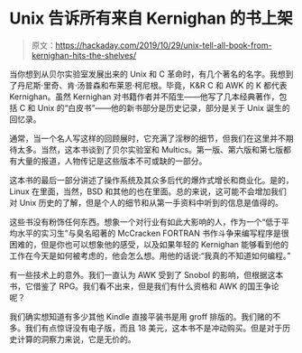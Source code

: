 # Unix 告诉所有来自 Kernighan 的书上架

> 原文：<https://hackaday.com/2019/10/29/unix-tell-all-book-from-kernighan-hits-the-shelves/>

当你想到从贝尔实验室发展出来的 Unix 和 C 革命时，有几个著名的名字。我想到了丹尼斯·里奇、肯·汤普森和布莱恩·柯尼根。毕竟，K&R C 和 AWK 的 K 都代表 Kernighan。虽然 Kernighan 对书籍作者并不陌生——他写了几本经典著作，包括 C 和 Unix 的“白皮书”——他的新书部分是历史记录，部分是关于 Unix 诞生的回忆录。

通常，当一个名人写这样的回顾展时，它充满了淫秽的细节，但我们在这里并不期待太多。当然，这本书谈到了贝尔实验室和 Multics。第一版、第六版和第七版都有大量的报道，人物传记是这些版本不可或缺的一部分。

这本书的最后一部分讲述了操作系统及其众多后代的爆炸式增长和商业化。是的，Linux 在里面，当然，BSD 和其他的也在里面。总的来说，这可能不会增加我们对 Unix 历史的了解，但是个人的细节和从第一手资料中听到的信息是值得的。

这些书没有粉饰任何东西。想象一个对行业有如此大影响的人，作为一个“低于平均水平的实习生”与臭名昭著的 McCracken FORTRAN 书作斗争来编写程序是很困难的，但是你也可以想象他的感受，以及如果年轻的 Kernighan 能够看到他的工作在今天是如何被考虑的，他会怎么想。用他的话说:“我真的不知道如何编程。”

有一些技术上的意外。我们一直认为 AWK 受到了 Snobol 的影响，但根据这本书，它借鉴了 RPG。我们看不出来，但是我们有什么资格和 AWK 的国王争论呢？

我们确实想知道有多少其他 Kindle 直接平装书是用 groff 排版的。我们赌的不多。我们有点惊讶没有电子版，而且 18 美元，这本书不是冲动购买。但是对于历史计算的洞察力来说，它是无价的。